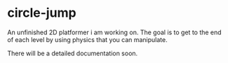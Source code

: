# circle-jump
An unfinished 2D platformer i am working on. The goal is to get to the end of each level by using physics that you can manipulate.

There will be a detailed documentation soon.
